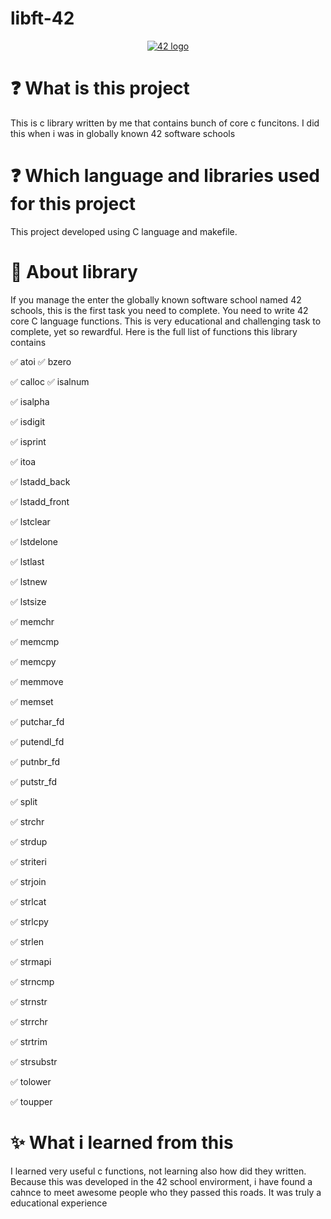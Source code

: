 # libft-42


<center>

[![42 logo](https://upload.wikimedia.org/wikipedia/commons/thumb/8/8d/42_Logo.svg/150px-42_Logo.svg.png
)](https://upload.wikimedia.org/wikipedia/commons/thumb/8/8d/42_Logo.svg/150px-42_Logo.svg.png
)
</center>





# :question: What is this project
 This is c library written by me that contains bunch of core c funcitons. I did this when i was in globally known 42 software schools 

 # :question: Which language and libraries used for this project
 This project developed using C language and makefile.

 # :book: About library
 If you manage the enter the globally known software school named 42 schools, this is the first task you need to complete. You need to write 42 core C language functions. This is very educational and challenging task to complete, yet so rewardful. Here is the full list of functions this library contains

:white_check_mark: atoi                     :white_check_mark: bzero

:white_check_mark: calloc                   :white_check_mark: isalnum

:white_check_mark: isalpha

:white_check_mark: isdigit

:white_check_mark: isprint

:white_check_mark: itoa

:white_check_mark: lstadd_back

:white_check_mark: lstadd_front

:white_check_mark: lstclear

:white_check_mark: lstdelone

:white_check_mark: lstlast

:white_check_mark: lstnew

:white_check_mark: lstsize

:white_check_mark: memchr

:white_check_mark: memcmp

:white_check_mark: memcpy

:white_check_mark: memmove

:white_check_mark: memset

:white_check_mark: putchar_fd

:white_check_mark: putendl_fd

:white_check_mark: putnbr_fd

:white_check_mark: putstr_fd

:white_check_mark: split

:white_check_mark: strchr

:white_check_mark: strdup

:white_check_mark: striteri

:white_check_mark: strjoin

:white_check_mark: strlcat

:white_check_mark: strlcpy

:white_check_mark: strlen

:white_check_mark: strmapi

:white_check_mark: strncmp

:white_check_mark: strnstr

:white_check_mark: strrchr

:white_check_mark: strtrim

:white_check_mark: strsubstr

:white_check_mark: tolower

:white_check_mark: toupper


 # :sparkles: What i learned from this
 I learned very useful c functions, not learning also how did they written. Because this was developed in the 42 school envirorment, i have found a cahnce to meet awesome people who they passed this roads. It was truly a educational experience

 


